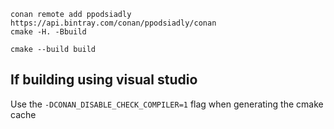 
```
conan remote add ppodsiadly https://api.bintray.com/conan/ppodsiadly/conan
cmake -H. -Bbuild 

cmake --build build
```

## If building using visual studio

Use the `-DCONAN_DISABLE_CHECK_COMPILER=1` flag when generating the cmake cache
